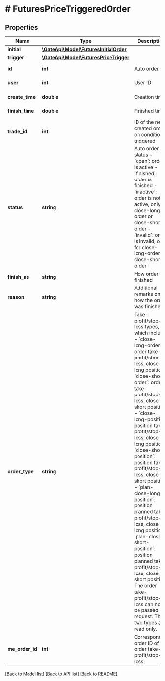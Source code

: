 # # FuturesPriceTriggeredOrder

## Properties

Name | Type | Description | Notes
------------ | ------------- | ------------- | -------------
**initial** | [**\GateApi\Model\FuturesInitialOrder**](FuturesInitialOrder.md) |  | 
**trigger** | [**\GateApi\Model\FuturesPriceTrigger**](FuturesPriceTrigger.md) |  | 
**id** | **int** | Auto order ID | [optional] [readonly] 
**user** | **int** | User ID | [optional] [readonly] 
**create_time** | **double** | Creation time | [optional] [readonly] 
**finish_time** | **double** | Finished time | [optional] [readonly] 
**trade_id** | **int** | ID of the newly created order on condition triggered | [optional] [readonly] 
**status** | **string** | Auto order status  - &#x60;open&#x60;: order is active - &#x60;finished&#x60;: order is finished - &#x60;inactive&#x60;: order is not active, only for close-long-order or close-short-order - &#x60;invalid&#x60;: order is invalid, only for close-long-order or close-short-order | [optional] [readonly] 
**finish_as** | **string** | How order is finished | [optional] [readonly] 
**reason** | **string** | Additional remarks on how the order was finished | [optional] [readonly] 
**order_type** | **string** | Take-profit/stop-loss types, which include:  - &#x60;close-long-order&#x60;: order take-profit/stop-loss, close long position - &#x60;close-short-order&#x60;: order take-profit/stop-loss, close short position - &#x60;close-long-position&#x60;: position take-profit/stop-loss, close long position - &#x60;close-short-position&#x60;: position take-profit/stop-loss, close short position - &#x60;plan-close-long-position&#x60;: position planned take-profit/stop-loss, close long position - &#x60;plan-close-short-position&#x60;: position planned take-profit/stop-loss, close short position  The order take-profit/stop-loss can not be passed by request. These two types are read only. | [optional] 
**me_order_id** | **int** | Corresponding order ID of order take-profit/stop-loss. | [optional] [readonly] 

[[Back to Model list]](../../README.md#documentation-for-models) [[Back to API list]](../../README.md#documentation-for-api-endpoints) [[Back to README]](../../README.md)

